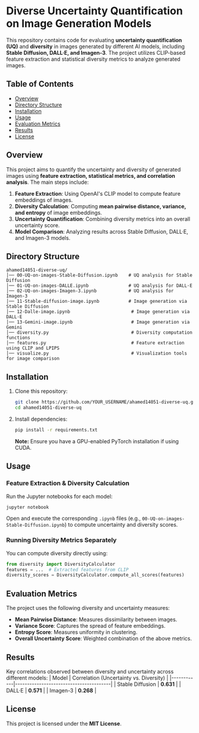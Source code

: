 # **Diverse Uncertainty Quantification on Image Generation Models**

This repository contains code for evaluating **uncertainty quantification (UQ)** and **diversity** in images generated by different AI models, including **Stable Diffusion, DALL·E, and Imagen-3**. The project utilizes CLIP-based feature extraction and statistical diversity metrics to analyze generated images.

## **Table of Contents**
- [Overview](#overview)
- [Directory Structure](#directory-structure)
- [Installation](#installation)
- [Usage](#usage)
- [Evaluation Metrics](#evaluation-metrics)
- [Results](#results)
- [License](#license)

## **Overview**
This project aims to quantify the uncertainty and diversity of generated images using **feature extraction, statistical metrics, and correlation analysis**. The main steps include:
1. **Feature Extraction**: Using OpenAI's CLIP model to compute feature embeddings of images.
2. **Diversity Calculation**: Computing **mean pairwise distance, variance, and entropy** of image embeddings.
3. **Uncertainty Quantification**: Combining diversity metrics into an overall uncertainty score.
4. **Model Comparison**: Analyzing results across Stable Diffusion, DALL·E, and Imagen-3 models.

## **Directory Structure**
```
ahamed14051-diverse-uq/
│── 00-UQ-on-images-Stable-Diffusion.ipynb    # UQ analysis for Stable Diffusion
│── 01-UQ-on-images-DALLE.ipynb               # UQ analysis for DALL·E
│── 02-UQ-on-images-Imagen-3.ipynb            # UQ analysis for Imagen-3
│── 11-Stable-diffusion-image.ipynb           # Image generation via Stable Diffusion
│── 12-Dalle-image.ipynb                       # Image generation via DALL·E
│── 13-Gemini-image.ipynb                      # Image generation via Gemini
│── diversity.py                               # Diversity computation functions
│── features.py                                # Feature extraction using CLIP and LPIPS
│── visualize.py                               # Visualization tools for image comparison
```

## **Installation**
1. Clone this repository:
   ```sh
   git clone https://github.com/YOUR_USERNAME/ahamed14051-diverse-uq.git
   cd ahamed14051-diverse-uq
   ```
2. Install dependencies:
   ```sh
   pip install -r requirements.txt
   ```
   **Note:** Ensure you have a GPU-enabled PyTorch installation if using CUDA.

## **Usage**

### **Feature Extraction & Diversity Calculation**
Run the Jupyter notebooks for each model:
```sh
jupyter notebook
```
Open and execute the corresponding `.ipynb` files (e.g., `00-UQ-on-images-Stable-Diffusion.ipynb`) to compute uncertainty and diversity scores.

### **Running Diversity Metrics Separately**
You can compute diversity directly using:
```python
from diversity import DiversityCalculator
features = ...  # Extracted features from CLIP  
diversity_scores = DiversityCalculator.compute_all_scores(features)
```

## **Evaluation Metrics**
The project uses the following diversity and uncertainty measures:
- **Mean Pairwise Distance**: Measures dissimilarity between images.
- **Variance Score**: Captures the spread of feature embeddings.
- **Entropy Score**: Measures uniformity in clustering.
- **Overall Uncertainty Score**: Weighted combination of the above metrics.

## **Results**
Key correlations observed between diversity and uncertainty across different models:
| Model       | Correlation (Uncertainty vs. Diversity) |
|------------|----------------------------------------|
| Stable Diffusion | **0.631** |
| DALL·E           | **0.571** |
| Imagen-3         | **0.268** |

## **License**
This project is licensed under the **MIT License**.

